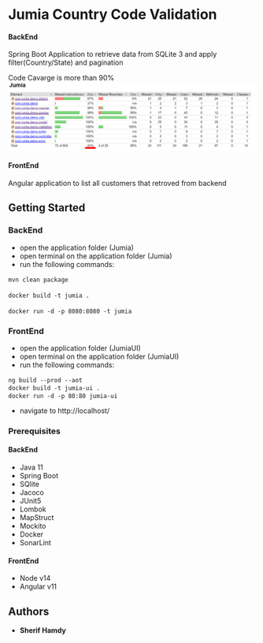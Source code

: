 # Jumia Country Code Validation


#### BackEnd
Spring Boot Application to retrieve data from SQLite 3 and apply filter(Country/State) and pagination

Code Cavarge is more than 90%
![Alt text](Jacoco_Report.PNG?raw=true "Title")

#### FrontEnd
Angular application to list all customers that retroved from backend 
## Getting Started

### BackEnd
* open the application folder (Jumia)
* open terminal on the application folder (Jumia)
* run the following commands:

```
mvn clean package

docker build -t jumia .

docker run -d -p 8080:8080 -t jumia 
```

### FrontEnd
* open the application folder (JumiaUI)
* open terminal on the application folder (JumiaUI)
* run the following commands:

```
ng build --prod --aot
docker build -t jumia-ui .
docker run -d -p 80:80 jumia-ui 
```
* navigate to http://localhost/

### Prerequisites

#### BackEnd
* Java 11
* Spring Boot
* SQlite 
* Jacoco
* JUnit5
* Lombok
* MapStruct
* Mockito
* Docker
* SonarLint

#### FrontEnd
* Node v14
* Angular v11


## Authors

* **Sherif Hamdy**




